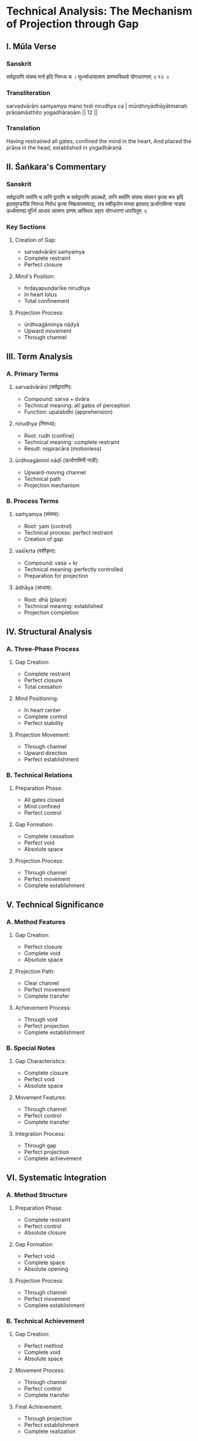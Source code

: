 # Technical Analysis: The Mechanism of Projection through Gap

## I. Mūla Verse

### Sanskrit
सर्वद्वाराणि संयम्य मनो हृदि निरुध्य च ।
मूर्ध्न्याधायात्मनः प्राणमास्थितो योगधारणाम् ॥ १२ ॥

### Transliteration
sarvadvārāṇi saṁyamya mano hṛdi nirudhya ca |
mūrdhnyādhāyātmanaḥ prāṇamāsthito yogadhāraṇām || 12 ||

### Translation
Having restrained all gates, confined the mind in the heart,
And placed the prāṇa in the head, established in yogadhāraṇā.

## II. Śaṅkara's Commentary

### Sanskrit
सर्वद्वाराणि सर्वाणि च तानि द्वाराणि च सर्वद्वाराणि उपलब्धौ, तानि सर्वाणि संयम्य संयमनं कृत्वा मनः हृदि हृदयपुण्डरीके निरुध्य निरोधं कृत्वा निष्प्रचारमापाद्य, तत्र वशीकृतेन मनसा हृदयात् ऊर्ध्वगामिन्या नाड्या ऊर्ध्वमारुह्य मूर्ध्नि आधाय आत्मनः प्राणम् आस्थितः प्रवृत्तः योगधारणां धारयितुम् ॥

### Key Sections

1. Creation of Gap:
   - sarvadvārāṇi saṁyamya
   - Complete restraint
   - Perfect closure

2. Mind's Position:
   - hṛdayapuṇḍarīke nirudhya
   - In heart lotus
   - Total confinement

3. Projection Process:
   - ūrdhvagāminya nāḍyā
   - Upward movement
   - Through channel

## III. Term Analysis

### A. Primary Terms

1. sarvadvārāṇi (सर्वद्वाराणि):
   - Compound: sarva + dvāra
   - Technical meaning: all gates of perception
   - Function: upalabdhi (apprehension)

2. nirudhya (निरुध्य):
   - Root: rudh (confine)
   - Technical meaning: complete restraint
   - Result: niṣpracāra (motionless)

3. ūrdhvagāminī nāḍī (ऊर्ध्वगामिनी नाडी):
   - Upward-moving channel
   - Technical path
   - Projection mechanism

### B. Process Terms

1. saṁyamya (संयम्य):
   - Root: yam (control)
   - Technical process: perfect restraint
   - Creation of gap

2. vaśīkṛta (वशीकृत):
   - Compound: vaśa + kṛ
   - Technical meaning: perfectly controlled
   - Preparation for projection

3. ādhāya (आधाय):
   - Root: dhā (place)
   - Technical meaning: established
   - Projection completion

## IV. Structural Analysis

### A. Three-Phase Process

1. Gap Creation:
   - Complete restraint
   - Perfect closure
   - Total cessation

2. Mind Positioning:
   - In heart center
   - Complete control
   - Perfect stability

3. Projection Movement:
   - Through channel
   - Upward direction
   - Perfect establishment

### B. Technical Relations

1. Preparation Phase:
   - All gates closed
   - Mind confined
   - Perfect control

2. Gap Formation:
   - Complete cessation
   - Perfect void
   - Absolute space

3. Projection Process:
   - Through channel
   - Perfect movement
   - Complete establishment

## V. Technical Significance

### A. Method Features

1. Gap Creation:
   - Perfect closure
   - Complete void
   - Absolute space

2. Projection Path:
   - Clear channel
   - Perfect movement
   - Complete transfer

3. Achievement Process:
   - Through void
   - Perfect projection
   - Complete establishment

### B. Special Notes

1. Gap Characteristics:
   - Complete closure
   - Perfect void
   - Absolute space

2. Movement Features:
   - Through channel
   - Perfect control
   - Complete transfer

3. Integration Process:
   - Through gap
   - Perfect projection
   - Complete achievement

## VI. Systematic Integration

### A. Method Structure

1. Preparation Phase:
   - Complete restraint
   - Perfect control
   - Absolute closure

2. Gap Formation:
   - Perfect void
   - Complete space
   - Absolute opening

3. Projection Process:
   - Through channel
   - Perfect movement
   - Complete establishment

### B. Technical Achievement

1. Gap Creation:
   - Perfect method
   - Complete void
   - Absolute space

2. Movement Process:
   - Through channel
   - Perfect control
   - Complete transfer

3. Final Achievement:
   - Through projection
   - Perfect establishment
   - Complete realization
